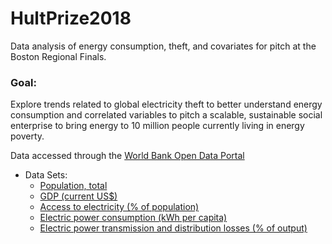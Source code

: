 # HultPrize2018
Data analysis of energy consumption, theft, and covariates for pitch at the Boston Regional Finals.

### Goal: 
Explore trends related to global electricity theft to better understand energy consumption and correlated variables to pitch a scalable, sustainable social enterprise to bring energy to 10 million people currently living in energy poverty. 

Data accessed through the [World Bank Open Data Portal](https://data.worldbank.org)
* Data Sets:
  + [Population, total](https://data.worldbank.org/indicator/SP.POP.TOTL)
  + [GDP (current US$)](https://data.worldbank.org/indicator/NY.GDP.MKTP.CD)
  + [Access to electricity (% of population)](https://data.worldbank.org/indicator/EG.ELC.ACCS.ZS)
  + [Electric power consumption (kWh per capita)](https://data.worldbank.org/indicator/EG.USE.ELEC.KH.PC)
  + [Electric power transmission and distribution losses (% of output)](https://data.worldbank.org/indicator/EG.ELC.LOSS.ZS)
  









